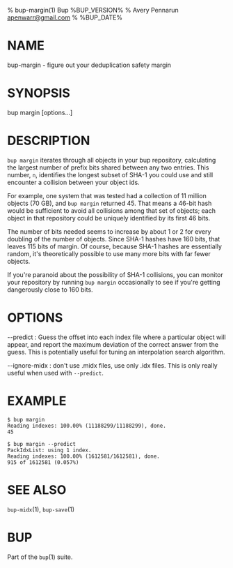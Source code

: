 % bup-margin(1) Bup %BUP_VERSION%
% Avery Pennarun <apenwarr@gmail.com>
% %BUP_DATE%

# NAME

bup-margin - figure out your deduplication safety margin

# SYNOPSIS

bup margin [options...]

# DESCRIPTION

`bup margin` iterates through all objects in your bup
repository, calculating the largest number of prefix bits
shared between any two entries.  This number, `n`,
identifies the longest subset of SHA-1 you could use and still
encounter a collision between your object ids.

For example, one system that was tested had a collection of
11 million objects (70 GB), and `bup margin` returned 45.
That means a 46-bit hash would be sufficient to avoid all
collisions among that set of objects; each object in that
repository could be uniquely identified by its first 46
bits.

The number of bits needed seems to increase by about 1 or 2
for every doubling of the number of objects.  Since SHA-1
hashes have 160 bits, that leaves 115 bits of margin.  Of
course, because SHA-1 hashes are essentially random, it's
theoretically possible to use many more bits with far fewer
objects.

If you're paranoid about the possibility of SHA-1
collisions, you can monitor your repository by running `bup
margin` occasionally to see if you're getting dangerously
close to 160 bits.

# OPTIONS

--predict
:   Guess the offset into each index file where a
    particular object will appear, and report the maximum
    deviation of the correct answer from the guess.  This
    is potentially useful for tuning an interpolation
    search algorithm.
    
--ignore-midx
:   don't use .midx files, use only .idx files.  This is
    only really useful when used with `--predict`.

    
# EXAMPLE

    $ bup margin
    Reading indexes: 100.00% (11188299/11188299), done.
    45
    
    $ bup margin --predict
    PackIdxList: using 1 index.
    Reading indexes: 100.00% (1612581/1612581), done.
    915 of 1612581 (0.057%) 
    

# SEE ALSO

`bup-midx`(1), `bup-save`(1)

# BUP

Part of the `bup`(1) suite.
